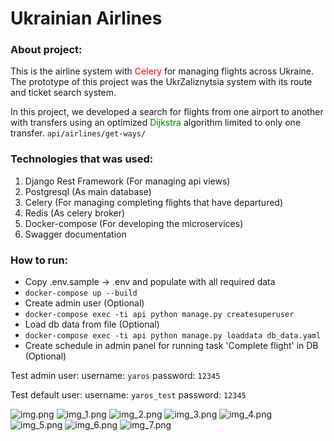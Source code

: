 # Ukrainian Airlines

### About project:
This is the airline system with <span style="color:red">Celery</span>
 for managing flights across Ukraine.
The prototype of this project was the UkrZaliznytsia system with 
its route and ticket search system. 

In this project, we developed 
a search for flights from one airport to another with transfers 
using an optimized <span style="color:green">Dijkstra</span> algorithm limited to only one transfer.
```api/airlines/get-ways/```


### Technologies that was used:
1. Django Rest Framework (For managing api views)
2. Postgresql (As main database)
3. Celery (For managing completing flights that have departured)
4. Redis (As celery broker)
5. Docker-compose (For developing the microservices)
6. Swagger documentation

### How to run:
- Copy .env.sample -> .env and populate with all required data
- `docker-compose up --build`
- Create admin user (Optional)
- `docker-compose exec -ti api python manage.py createsuperuser`
- Load db data from file (Optional)
- `docker-compose exec -ti api python manage.py loaddata db_data.yaml`
- Create schedule in admin panel for running task 'Complete flight' in DB (Optional)

Test admin user:
username: `yaros`
password: `12345`

Test default user:
username: `yaros_test`
password: `12345`

![img.png](demo_images/img.png)
![img_1.png](demo_images/img_1.png)
![img_2.png](demo_images/img_2.png)
![img_3.png](demo_images/img_3.png)
![img_4.png](demo_images/img_4.png)
![img_5.png](demo_images/img_5.png)
![img_6.png](demo_images/img_6.png)
![img_7.png](demo_images/img_7.png)